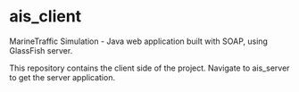 # ais_client
MarineTraffic Simulation - Java web application built with SOAP, using GlassFish server.

This repository contains the client side of the project. Navigate to ais_server to get the server application.
